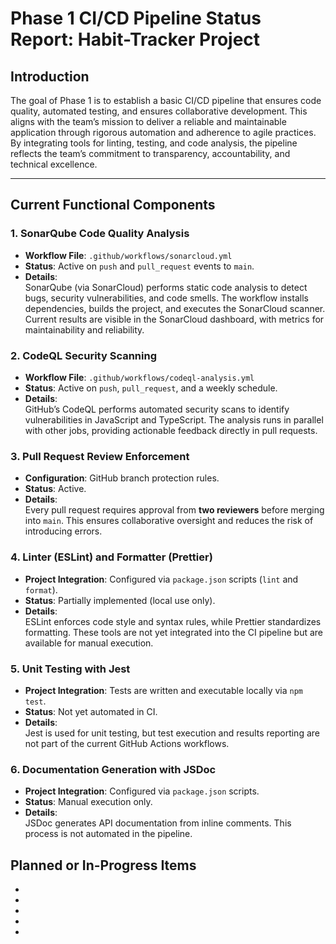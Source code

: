 # Phase 1 CI/CD Pipeline Status Report: Habit-Tracker Project

## Introduction
The goal of Phase 1 is to establish a basic CI/CD pipeline that ensures code quality, automated testing, and ensures collaborative development. This aligns with the team’s mission to deliver a reliable and maintainable application through rigorous automation and adherence to agile practices. By integrating tools for linting, testing, and code analysis, the pipeline reflects the team’s commitment to transparency, accountability, and technical excellence.

---

## Current Functional Components
### 1. **SonarQube Code Quality Analysis**
   - **Workflow File**: `.github/workflows/sonarcloud.yml`
   - **Status**: Active on `push` and `pull_request` events to `main`.
   - **Details**:  
     SonarQube (via SonarCloud) performs static code analysis to detect bugs, security vulnerabilities, and code smells. The workflow installs dependencies, builds the project, and executes the SonarCloud scanner. Current results are visible in the SonarCloud dashboard, with metrics for maintainability and reliability.

### 2. **CodeQL Security Scanning**
   - **Workflow File**: `.github/workflows/codeql-analysis.yml`
   - **Status**: Active on `push`, `pull_request`, and a weekly schedule.
   - **Details**:  
     GitHub’s CodeQL performs automated security scans to identify vulnerabilities in JavaScript and TypeScript. The analysis runs in parallel with other jobs, providing actionable feedback directly in pull requests.

### 3. **Pull Request Review Enforcement**
   - **Configuration**: GitHub branch protection rules.
   - **Status**: Active.
   - **Details**:  
     Every pull request requires approval from **two reviewers** before merging into `main`. This ensures collaborative oversight and reduces the risk of introducing errors.

### 4. **Linter (ESLint) and Formatter (Prettier)**
   - **Project Integration**: Configured via `package.json` scripts (`lint` and `format`).
   - **Status**: Partially implemented (local use only).  
   - **Details**:  
     ESLint enforces code style and syntax rules, while Prettier standardizes formatting. These tools are not yet integrated into the CI pipeline but are available for manual execution.

### 5. **Unit Testing with Jest**
   - **Project Integration**: Tests are written and executable locally via `npm test`.
   - **Status**: Not yet automated in CI.  
   - **Details**:  
     Jest is used for unit testing, but test execution and results reporting are not part of the current GitHub Actions workflows.

### 6. **Documentation Generation with JSDoc**
   - **Project Integration**: Configured via `package.json` scripts.
   - **Status**: Manual execution only.  
   - **Details**:  
     JSDoc generates API documentation from inline comments. This process is not automated in the pipeline.


## Planned or In-Progress Items
-
-
-
-
-

